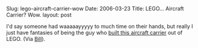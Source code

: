 Slug: lego-aircraft-carrier-wow
Date: 2006-03-23
Title: LEGO... Aircraft Carrier? Wow.
layout: post

I&#39;d say someone had waaaaayyyyy to much time on their hands, but really I just have fantasies of being the guy who [built this aircraft carrier](http://www.ezprezzo.com/crazypics/lego_aircraft_carrier.html) out of LEGO. (Via [Bill](http://bbrown.info)).
